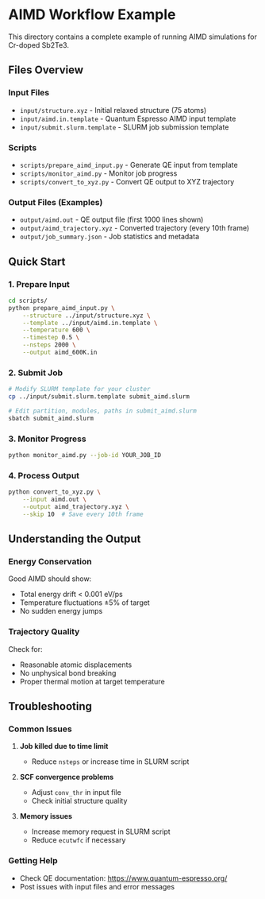 
# AIMD Workflow Example

This directory contains a complete example of running AIMD simulations for Cr-doped Sb2Te3.

## Files Overview

### Input Files
- `input/structure.xyz` - Initial relaxed structure (75 atoms)
- `input/aimd.in.template` - Quantum Espresso AIMD input template
- `input/submit.slurm.template` - SLURM job submission template

### Scripts
- `scripts/prepare_aimd_input.py` - Generate QE input from template
- `scripts/monitor_aimd.py` - Monitor job progress
- `scripts/convert_to_xyz.py` - Convert QE output to XYZ trajectory

### Output Files (Examples)
- `output/aimd.out` - QE output file (first 1000 lines shown)
- `output/aimd_trajectory.xyz` - Converted trajectory (every 10th frame)
- `output/job_summary.json` - Job statistics and metadata

## Quick Start

### 1. Prepare Input
```bash
cd scripts/
python prepare_aimd_input.py \
    --structure ../input/structure.xyz \
    --template ../input/aimd.in.template \
    --temperature 600 \
    --timestep 0.5 \
    --nsteps 2000 \
    --output aimd_600K.in
```

### 2. Submit Job
```bash
# Modify SLURM template for your cluster
cp ../input/submit.slurm.template submit_aimd.slurm

# Edit partition, modules, paths in submit_aimd.slurm
sbatch submit_aimd.slurm
```

### 3. Monitor Progress
```bash
python monitor_aimd.py --job-id YOUR_JOB_ID
```

### 4. Process Output
```bash
python convert_to_xyz.py \
    --input aimd.out \
    --output aimd_trajectory.xyz \
    --skip 10  # Save every 10th frame
```

## Understanding the Output

### Energy Conservation
Good AIMD should show:
- Total energy drift < 0.001 eV/ps
- Temperature fluctuations ±5% of target
- No sudden energy jumps

### Trajectory Quality  
Check for:
- Reasonable atomic displacements
- No unphysical bond breaking
- Proper thermal motion at target temperature

## Troubleshooting

### Common Issues
1. **Job killed due to time limit**
   - Reduce `nsteps` or increase time in SLURM script
   
2. **SCF convergence problems**
   - Adjust `conv_thr` in input file
   - Check initial structure quality
   
3. **Memory issues**
   - Increase memory request in SLURM script
   - Reduce `ecutwfc` if necessary

### Getting Help
- Check QE documentation: https://www.quantum-espresso.org/
- Post issues with input files and error messages
